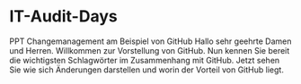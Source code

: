 # IT-Audit-Days
PPT Changemanagement am Beispiel von GitHub
Hallo sehr geehrte Damen und Herren.
Willkommen zur Vorstellung von GitHub.
Nun kennen Sie bereit die wichtigsten Schlagwörter im Zusammenhang mit GitHub.
Jetzt sehen Sie wie sich Änderungen darstellen und worin der Vorteil von GitHub liegt.
